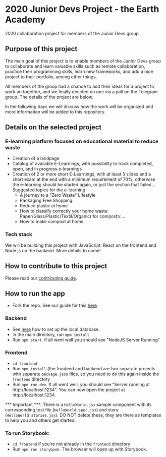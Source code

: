 # 2020 Junior Devs Project - the Earth Academy
2020 collaboration project for members of the Junior Devs group

## Purpose of this project
The main goal of this project is to enable members of the Junior Devs group to collaborate and learn valuable skills such as remote collaboration, practice their programming skills, learn new frameworks, and add a nice project to their portfolio, among other things.

All members of the group had a chance to add their ideas for a project to work on together, and we finally decided on one via a poll on the Telegram group. The details of the project are below. 

In the following days we will discuss how the work will be organized and more information will be added to this repository.

## Details on the selected project

### E-learning platform focused on educational material to reduce waste

 - Creation of a landpage
 - Catalog of available E-Learnings, with possibility to track completed, open, and in progress e-learnings
 - Creation of 2 or more short E-Learnings, with at least 5 slides and a short exam at the end with a minimum requirement of 70%, otherwise the e-learning should be started again, or just the section that failed... Suggested topics for the e-learning
   - A journey to a "Zero Waste" Lifestyle
   - Packaging Free Shopping
   - Reduce plastic at home
   - How to classify correctly your home waste: Paper/Glass/Plastic/Textil/Organic( for compost)/.... 
   - How to make compost at home

### Tech stack
We will be building this project with JavaScript: React on the frontend and Node.js on the backend. More details to come!

## How to contribute to this project

Please read our [contributing guide](https://github.com/Junior-Devs/2020-Junior-Devs-Project/blob/master/CONTRIBUTING.md). 

## How to run the app

- Fork the repo. See our guide for this [here](https://junior-devs.com/git-guide)

### Backend

- See [here](https://github.com/Junior-Devs/2020-Junior-Devs-Project/wiki/Local-Database-Setup-for-Testing-Backend) how to set up the local database.
- In the main directory, run `npm install`
- Run `npm start`. If all went well you should see "NodeJS Server Running"

### Frontend
- `cd frontend`
- Run `npm install` (the frontend and backend are two separate projects with separate `package.json` files, so you need to do this again inside the `frontend` directory
- Run `npm run dev`. If all went well, you should see "Server running at http://localhost:1234". You can now open the project at http://localhost:1234.

*** Important ***: There is a `HelloWorld.jsx` sample component with its corresponding test file (`HelloWorld.spec.jsx`) and story (`HelloWorld.stories.jsx`). DO NOT delete these, they are there as templates to help you and others get started. 

### To run Storybook:

- `cd frontend` if you're not already in the `frontend` directory
- Run `npm run storybook`. The browser will open up with Storybook.
